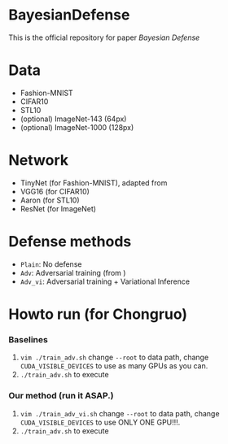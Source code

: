 # BayesianDefense

This is the official repository for paper *Bayesian Defense*

# Data
+ Fashion-MNIST
+ CIFAR10
+ STL10
+ (optional) ImageNet-143 (64px)
+ (optional) ImageNet-1000 (128px)

# Network
+ TinyNet (for Fashion-MNIST), adapted from 
+ VGG16 (for CIFAR10)
+ Aaron (for STL10)
+ ResNet (for ImageNet)

# Defense methods
+ `Plain`: No defense
+ `Adv`: Adversarial training (from )
+ `Adv_vi`: Adversarial training + Variational Inference

# Howto run (for Chongruo)
### Baselines
1. `vim ./train_adv.sh` change `--root` to data path, change `CUDA_VISIBLE_DEVICES` to use as many GPUs as you can.
2. `./train_adv.sh` to execute


### Our method (run it ASAP.)
1. `vim ./train_adv_vi.sh` change `--root` to data path, change `CUDA_VISIBLE_DEVICES` to use ONLY ONE GPU!!!.
2. `./train_adv.sh` to execute


